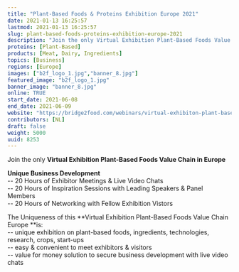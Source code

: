 ```yaml
---
title: "Plant-Based Foods & Proteins Exhibition Europe 2021"
date: 2021-01-13 16:25:57
lastmod: 2021-01-13 16:25:57
slug: plant-based-foods-proteins-exhibition-europe-2021
description: "Join the only Virtual Exhibition Plant-Based Foods Value Chain in EuropeUnique Business Development– 20 Hours of Exhibitor Meetings & Live Video Chats– 20 Hours of Inspiration Sessions with Leading Speakers & Panel Members– 20 Hours of Networking with Fellow Exhibition Vistors"
proteins: [Plant-Based]
products: [Meat, Dairy, Ingredients]
topics: [Business]
regions: [Europe]
images: ["b2f_logo_1.jpg","banner_8.jpg"]
featured_image: "b2f_logo_1.jpg"
banner_image: "banner_8.jpg"
online: TRUE
start_date: 2021-06-08
end_date: 2021-06-09
website: "https://bridge2food.com/webinars/virtual-exhibiton-plant-based-foods-value-chain-europe/"
contributors: [NL]
draft: false
weight: 5000
uuid: 8253
---
```

Join the only **Virtual Exhibition Plant-Based Foods Value Chain in
Europe**

**Unique Business Development**\
-- 20 Hours of Exhibitor Meetings & Live Video Chats\
-- 20 Hours of Inspiration Sessions with Leading Speakers & Panel
Members\
-- 20 Hours of Networking with Fellow Exhibition Vistors

The Uniqueness of this **Virtual Exhibition Plant-Based Foods Value
Chain Europe **is:\
-- unique exhibition on plant-based foods, ingredients, technologies,
research, crops, start-ups\
-- easy & convenient to meet exhibitors & visitors\
-- value for money solution to secure business development with live
video chats
